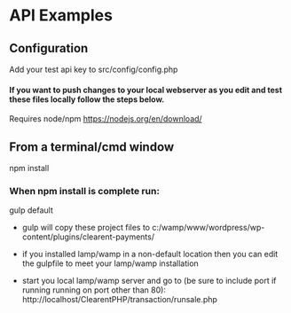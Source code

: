 # API Examples

## Configuration
Add your test api key to src/config/config.php

#### If you want to push changes to your local webserver as you edit and test these files locally follow the steps below. 
Requires node/npm https://nodejs.org/en/download/

## From a terminal/cmd window
npm install

### When npm install is complete run: 
gulp default


* gulp will copy these project files to c:/wamp/www/wordpress/wp-content/plugins/clearent-payments/

* if you installed lamp/wamp in a non-default location then you can edit the gulpfile to meet your lamp/wamp installation

* start you local lamp/wamp server and go to (be sure to include port if running running on port other than 80): 
http://localhost/ClearentPHP/transaction/runsale.php

